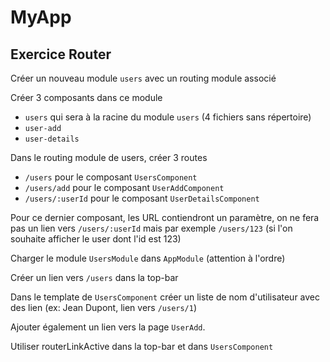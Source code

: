 # MyApp

## Exercice Router

Créer un nouveau module `users` avec un routing module associé

Créer 3 composants dans ce module

* `users` qui sera à la racine du module `users` (4 fichiers sans répertoire)
* `user-add`
* `user-details`

Dans le routing module de users, créer 3 routes

* `/users` pour le composant `UsersComponent`
* `/users/add` pour le composant `UserAddComponent`
* `/users/:userId` pour le composant `UserDetailsComponent`

Pour ce dernier composant, les URL contiendront un paramètre, on ne fera pas un lien vers `/users/:userId` mais par exemple `/users/123` (si l'on souhaite afficher le user dont l'id est 123)

Charger le module `UsersModule` dans `AppModule` (attention à l'ordre)

Créer un lien vers `/users` dans la top-bar

Dans le template de `UsersComponent` créer un liste de nom d'utilisateur avec des lien (ex: Jean Dupont, lien vers `/users/1`)

Ajouter également un lien vers la page `UserAdd`.

Utiliser routerLinkActive dans la top-bar et dans `UsersComponent`
